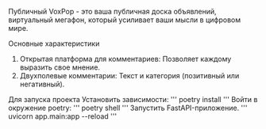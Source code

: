 Публичный VoxPop -
это ваша публичная доска объявлений, виртуальный мегафон, который
усиливает ваши мысли в цифровом мире.

Основные характеристики

1. Открытая платформа для комментариев: Позволяет каждому выразить свое мнение.
2. Двухполевые комментарии: Текст и категория (позитивный или негативный).

Для запуска проекта Установить зависимости: ''' poetry install ''' Войти в окружение poetry: ''' poetry shell ''' Запустить FastAPI-приложение. ''' uvicorn app.main:app --reload '''